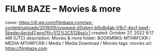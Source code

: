 # FILM BAZE – Movies & more

cover: https://i0.wp.com/filmbaze.com/wp-content/uploads/2019/05/cropped-d2jxkmj-bfbdb4ab-01b7-4ecf-beef-5bedec4ecb47.png?fit=512%2C512&ssl=1
created: October 27, 2022 9:17 AM (UTC)
description: Movies & more
folder: BOOKMRKS-MTHRFCKR / MEDIA-MTHRFCKR / Media / Media Download / Movies
tags: movies
url: https://filmbaze.com